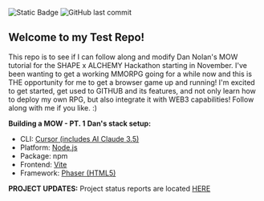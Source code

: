 ![Static Badge](https://img.shields.io/badge/On_Track-4c1?label=Project%20Status)
 ![GitHub last commit](https://img.shields.io/github/last-commit/TalonDragon000/mow-episodes-TEST)

## Welcome to my Test Repo! 
This repo is to see if I can follow along and modify Dan Nolan's MOW tutorial for the SHAPE x ALCHEMY Hackathon starting in November. 
I've been wanting to get a working MMORPG going for a while now and this is THE opportunity for me to get a browser game up and running! 
I'm excited to get started, get used to GITHUB and its features, and not only learn how to deploy my own RPG, but also integrate it with WEB3 capabilities! 
Follow along with me if you like. :) 

**Building a MOW - PT. 1** 
__Dan's stack setup:__
- CLI: [Cursor (includes AI Claude 3.5)](https://www.cursor.com/) 
- Platform: [Node.js](https://nodejs.org/en)
- Package: npm
- Frontend: [Vite](https://vite.dev/) 
- Framework: [Phaser (HTML5)](https://phaser.io/) 

**PROJECT UPDATES:**
Project status reports are located [HERE](https://github.com/users/TalonDragon000/projects/2/views/1?pane=info&statusUpdateId=60337)
